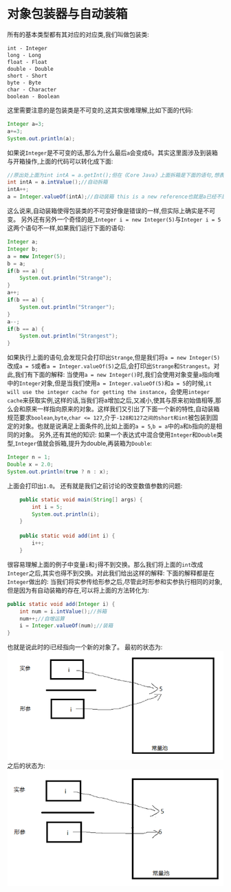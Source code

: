 # 对象包装器与自动装箱

所有的基本类型都有其对应的对应类,我们叫做包装类:
```
int - Integer
long - Long
float - Float
double - Double
short - Short
byte - Byte
char - Character
boolean - Boolean
```
这里需要注意的是包装类是不可变的,这其实很难理解,比如下面的代码:
```java
Integer a=3;
a+=3;
System.out.println(a);
```
如果说`Integer`是不可变的话,那么为什么最后`a`会变成6。其实这里面涉及到装箱与开箱操作,上面的代码可以转化成下面:
```java
//原出处上面为int intA = a.getInt();但在《Core Java》上面拆箱是下面的语句,想表达的意思是我们在拆箱,领会精神。
int intA = a.intValue();//自动拆箱
intA++;
a = Integer.valueOf(intA);//自动装箱 this is a new reference也就是a已经不是之前的那个a,他是一个新Integer对象的引用
```
这么说来,自动装箱使得包装类的不可变好像是错误的一样,但实际上确实是不可变。
另外还有另外一个奇怪的是,`Integer i = new Integer(5)`与`Integer i = 5`这两个语句不一样,如果我们运行下面的语句:
```java
Integer a;
Integer b;
a = new Integer(5);
b = a;
if(b == a) {
    System.out.println("Strange");
}
a++;
if(b == a) {
    System.out.println("Stranger");
}
a--;
if(b == a) {
    System.out.println("Strangest");
}
```
如果执行上面的语句,会发现只会打印出`Strange`,但是我们将`a = new Integer(5)`改成`a = 5`或者`a = Integer.valueOf(5)`之后,会打印出`Strange`和`Strangest`。对此,我们有下面的解释:
当使用`a = new Integer()`时,我们会使用对象变量`a`指向堆中的`Integer`对象,但是当我们使用`a = Integer.valueOf(5)`和`a = 5`的时候,`it will use the integer cache for getting the instance`，会使用`integer cache`来获取实例,这样的话,当我们将a增加之后,又减小,使其与原来初始值相等,那么会和原来一样指向原来的对象。这样我们又引出了下面一个新的特性,自动装箱规范要求`boolean`,`byte`,`char <= 127`,介于`-128和127之间的short和int`被包装到固定的对象。也就是说满足上面条件的,比如上面的`a = 5`,`b = a`中的`a`和`b`指向的是相同的对象。
另外,还有其他的知识:
如果一个表达式中混合使用`Integer`和`Double`类型,`Integer`值就会拆箱,提升为double,再装箱为`Double`:
```java
Integer n = 1;
Double x = 2.0;
System.out.println(true ? n : x);
```
上面会打印出`1.0`。
还有就是我们之前讨论的改变数值参数的问题:
```java
    public static void main(String[] args) {
        int i = 5;
        System.out.println(i);
    }

    public static void add(int i) {
        i++;
    }

```
很容易理解上面的例子中变量`i`和`j`得不到交换。那么我们将上面的`int`改成`Integer`之后,其实也得不到交换。对此我们给出这样的解释:
下面的解释都是在`Integer`做出的:
当我们将实参传给形参之后,尽管此时形参和实参执行相同的对象,但是因为有自动装箱的存在,可以将上面的方法转化为:
```java
public static void add(Integer i) {
    int num = i.intValue();//拆箱
    num++;//自增运算
    i = Integer.valueOf(num);//装箱
}
```
也就是说此时的i已经指向一个新的对象了。
最初的状态为:
![](2020-10-02-16-38-58.png)
之后的状态为:
![](2020-10-02-16-40-49.png)